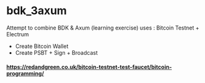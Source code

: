 # bdk_3axum

Attempt to combine BDK & Axum (learning exercise)
uses : Bitcoin Testnet + Electrum

- Create Bitcoin Wallet
- Create PSBT + Sign + Broadcast

#### https://redandgreen.co.uk/bitcoin-testnet-test-faucet/bitcoin-programming/


